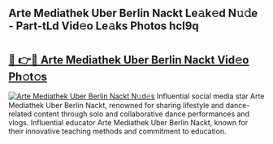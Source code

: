 ## Arte Mediathek Uber Berlin Nackt Le𝚊k𝚎d N𝚞𝚍e - Part-tLd Vid𝚎o Le𝚊ks Photos hcI9q

# <h2><a href="http://fb6mf3p.evod.top/?m=Arte+Mediathek+Uber+Berlin+Nackt">🔗 👉🔴 Arte Mediathek Uber Berlin Nackt Vid𝚎o Ph𝚘t𝚘s</a></h2>

[![Arte Mediathek Uber Berlin Nackt N𝚞d𝚎s](https://i.imgur.com/8V9OHl7.gif)](http://fb6mf3p.evod.top/?m=Arte+Mediathek+Uber+Berlin+Nackt)
Influential social media star Arte Mediathek Uber Berlin Nackt, renowned for sharing lifestyle and dance-related content through solo and collaborative dance performances and vlogs. Influential educator Arte Mediathek Uber Berlin Nackt, known for their innovative teaching methods and commitment to education. 
